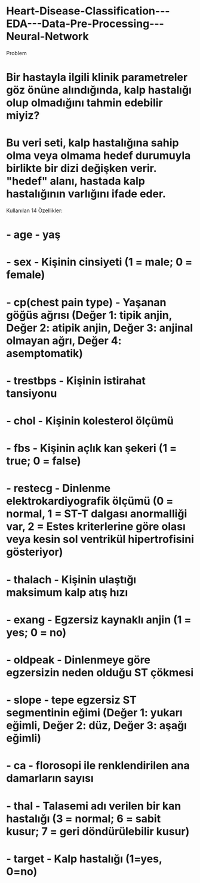 # Heart-Disease-Classification---EDA---Data-Pre-Processing---Neural-Network

Problem

# Bir hastayla ilgili klinik parametreler göz önüne alındığında, kalp hastalığı olup olmadığını tahmin edebilir miyiz?

#  Bu veri seti, kalp hastalığına sahip olma veya olmama hedef durumuyla birlikte bir dizi değişken verir. "hedef" alanı, hastada kalp hastalığının varlığını ifade eder.

Kullanılan 14 Özellikler:
# - age - yaş
# - sex - Kişinin cinsiyeti (1 = male; 0 = female)
# - cp(chest pain type) - Yaşanan göğüs ağrısı (Değer 1: tipik anjin, Değer 2: atipik anjin, Değer 3: anjinal olmayan ağrı, Değer 4: asemptomatik)
# - trestbps - Kişinin istirahat tansiyonu
# - chol - Kişinin kolesterol ölçümü
# - fbs -  Kişinin açlık kan şekeri (1 = true; 0 = false)
# - restecg - Dinlenme elektrokardiyografik ölçümü (0 = normal, 1 = ST-T dalgası anormalliği var, 2 = Estes kriterlerine göre olası veya kesin sol ventrikül hipertrofisini gösteriyor)
# - thalach - Kişinin ulaştığı maksimum kalp atış hızı
# - exang - Egzersiz kaynaklı anjin (1 = yes; 0 = no)
# - oldpeak - Dinlenmeye göre egzersizin neden olduğu ST çökmesi
# - slope - tepe egzersiz ST segmentinin eğimi (Değer 1: yukarı eğimli, Değer 2: düz, Değer 3: aşağı eğimli)
# - ca - florosopi ile renklendirilen ana damarların sayısı
# - thal - Talasemi adı verilen bir kan hastalığı (3 = normal; 6 = sabit kusur; 7 = geri döndürülebilir kusur)
# - target - Kalp hastalığı (1=yes, 0=no)

